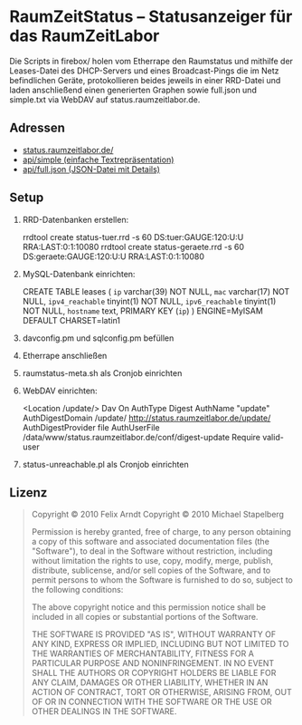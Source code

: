 # RaumZeitStatus – Statusanzeiger für das RaumZeitLabor

Die Scripts in firebox/ holen vom Etherrape den Raumstatus und mithilfe der
Leases-Datei des DHCP-Servers und eines Broadcast-Pings die im Netz
befindlichen Geräte, protokollieren beides jeweils in einer RRD-Datei und
laden anschließend einen generierten Graphen sowie full.json und simple.txt
via WebDAV auf status.raumzeitlabor.de.

## Adressen

 * [status.raumzeitlabor.de/](http://status.raumzeitlabor.de/)
 * [api/simple (einfache Textrepräsentation)](http://status.raumzeitlabor.de/api/simple)
 * [api/full.json (JSON-Datei mit Details)](http://status.raumzeitlabor.de/api/full.json)

## Setup

1. RRD-Datenbanken erstellen:

    rrdtool create status-tuer.rrd -s 60 DS:tuer:GAUGE:120:U:U RRA:LAST:0:1:10080
    rrdtool create status-geraete.rrd -s 60 DS:geraete:GAUGE:120:U:U RRA:LAST:0:1:10080

2. MySQL-Datenbank einrichten:

    CREATE TABLE leases (
      `ip` varchar(39) NOT NULL,
      `mac` varchar(17) NOT NULL,
      `ipv4_reachable` tinyint(1) NOT NULL,
      `ipv6_reachable` tinyint(1) NOT NULL,
      `hostname` text,
       PRIMARY KEY  (`ip`)
     ) ENGINE=MyISAM DEFAULT CHARSET=latin1

3. davconfig.pm und sqlconfig.pm befüllen
4. Etherrape anschließen
5. raumstatus-meta.sh als Cronjob einrichten
6. WebDAV einrichten:

    <Location /update/>
       Dav On
       AuthType Digest
       AuthName "update"
       AuthDigestDomain /update/ http://status.raumzeitlabor.de/update/
       AuthDigestProvider file
       AuthUserFile /data/www/status.raumzeitlabor.de/conf/digest-update
       Require valid-user
    </Location>

7. status-unreachable.pl als Cronjob einrichten

## Lizenz

> Copyright © 2010 Felix Arndt
> Copyright © 2010 Michael Stapelberg
>
> Permission is hereby granted, free of charge, to any person obtaining a copy of
> this software and associated documentation files (the "Software"), to deal in
> the Software without restriction, including without limitation the rights to
> use, copy, modify, merge, publish, distribute, sublicense, and/or sell copies
> of the Software, and to permit persons to whom the Software is furnished to do
> so, subject to the following conditions:
>
> The above copyright notice and this permission notice shall be included in all
> copies or substantial portions of the Software.
>
> THE SOFTWARE IS PROVIDED "AS IS", WITHOUT WARRANTY OF ANY KIND, EXPRESS OR
> IMPLIED, INCLUDING BUT NOT LIMITED TO THE WARRANTIES OF MERCHANTABILITY,
> FITNESS FOR A PARTICULAR PURPOSE AND NONINFRINGEMENT. IN NO EVENT SHALL THE
> AUTHORS OR COPYRIGHT HOLDERS BE LIABLE FOR ANY CLAIM, DAMAGES OR OTHER
> LIABILITY, WHETHER IN AN ACTION OF CONTRACT, TORT OR OTHERWISE, ARISING FROM,
> OUT OF OR IN CONNECTION WITH THE SOFTWARE OR THE USE OR OTHER DEALINGS IN THE
> SOFTWARE.
